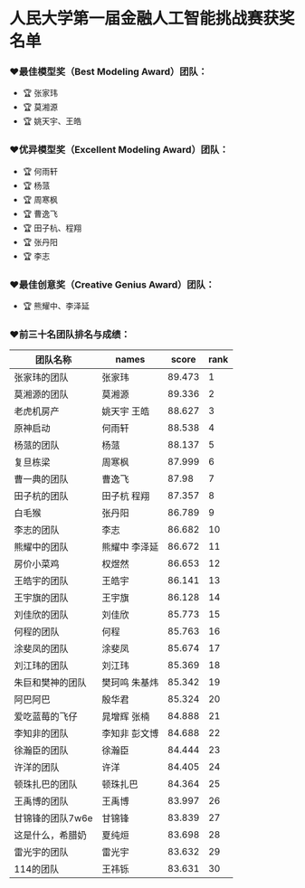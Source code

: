 # 人民大学第一届金融人工智能挑战赛获奖名单

### ❤️最佳模型奖（Best Modeling Award）团队：
- 🏆 张家玮 
- 🏆 莫湘源 
- 🏆 姚天宇、王皓

### ❤️优异模型奖（Excellent Modeling Award）团队：
- 🏆 何雨轩 
- 🏆 杨蒎 
- 🏆 周寒枫 
- 🏆 曹逸飞 
- 🏆 田子杭、程翔 
- 🏆 张丹阳 
- 🏆 李志

### ❤️最佳创意奖（Creative Genius Award）团队：
- 🏆 熊耀中、李泽延

### ❤️前三十名团队排名与成绩：

| 团队名称       | names    | score  | rank |
|------------|----------|--------|------|
| 张家玮的团队     | 张家玮      | 89.473 | 1    |
| 莫湘源的团队     | 莫湘源      | 89.336 | 2    |
| 老虎机房产      | 姚天宇 王皓   | 88.627 | 3    |
| 原神启动       | 何雨轩      | 88.538 | 4    |
| 杨蒎的团队      | 杨蒎       | 88.137 | 5    |
| 复旦栋梁       | 周寒枫      | 87.999 | 6    |
| 曹一典的团队     | 曹逸飞      | 87.98  | 7    |
| 田子杭的团队     | 田子杭 程翔   | 87.357 | 8    |
| 白毛猴        | 张丹阳      | 86.789 | 9    |
| 李志的团队      | 李志       | 86.682 | 10   |
| 熊耀中的团队     | 熊耀中 李泽延  | 86.672 | 11   |
| 房价小菜鸡      | 权煜然      | 86.653 | 12   |
| 王皓宇的团队     | 王皓宇      | 86.141 | 13   |
| 王宇旗的团队     | 王宇旗      | 86.128 | 14   |
| 刘佳欣的团队     | 刘佳欣      | 85.773 | 15   |
| 何程的团队      | 何程       | 85.763 | 16   |
| 涂斐凤的团队     | 涂斐凤      | 85.674 | 17   |
| 刘江玮的团队     | 刘江玮      | 85.369 | 18   |
| 朱巨和樊神的团队   | 樊珂鸣 朱基炜  | 85.342 | 19   |
| 阿巴阿巴       | 殷华君      | 85.324 | 20   |
| 爱吃蓝莓的飞仔    | 晁增辉 张楠   | 84.888 | 21   |
| 李知非的团队     | 李知非 彭文博  | 84.688 | 22   |
| 徐瀚臣的团队     | 徐瀚臣      | 84.444 | 23   |
| 许洋的团队      | 许洋       | 84.405 | 24   |
| 顿珠扎巴的团队    | 顿珠扎巴     | 84.364 | 25   |
| 王禹博的团队     | 王禹博      | 83.997 | 26   |
| 甘锦锋的团队7w6e | 甘锦锋      | 83.839 | 27   |
| 这是什么，希腊奶   | 夏纯烜      | 83.698 | 28   |
| 雷光宇的团队     | 雷光宇      | 83.632 | 29   |
| 114的团队     | 王祎铄      | 83.631 | 30   |
